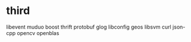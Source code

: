 # third

libevent
muduo
boost
thrift
protobuf
glog
libconfig
geos
libsvm
curl
json-cpp
opencv
openblas
